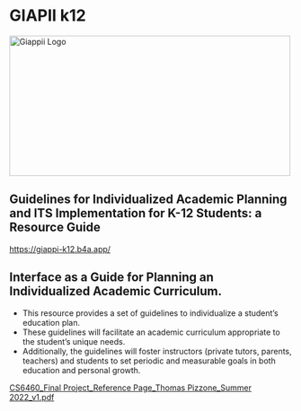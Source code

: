 # GIAPII k12 
<img src="(https://github.com/consistentlyonpoint/Giapii/assets/108585008/bed3383a-5622-49ab-b83d-52307a59cdac)" width="500" height="250" alt="Giappii Logo">

## Guidelines for Individualized Academic Planning and ITS Implementation for K-12 Students: a Resource Guide

https://giappi-k12.b4a.app/

## Interface as a Guide for Planning an Individualized Academic Curriculum.
* This resource provides a set of guidelines to individualize a student’s education plan.
* These guidelines will facilitate an academic curriculum appropriate to the student’s unique needs. 
* Additionally, the guidelines will foster instructors (private tutors, parents, teachers) and students to set periodic and measurable goals in both education and personal growth.

[CS6460_Final Project_Reference Page_Thomas Pizzone_Summer 2022_v1.pdf](https://github.com/consistentlyonpoint/giappi-k12/files/15289144/CS6460_Final.Project_Reference.Page_Thomas.Pizzone_Summer.2022_v1.pdf)
